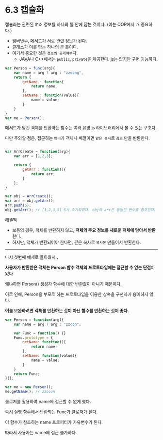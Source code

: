 # 6.3 캡슐화

캡슐화는 관련된 여러 정보를 하나의 틀 안에 담는 것이다. (이는 OOP에서 개 중요하다.)

- 멤버변수, 메서드가 서로 관련 정보가 된다.
- 클래스가 이를 담는 하나의 큰 틀이다.
- 여기서 중요한 것은 `정보의 공개여부`다.
	- JAVA나 C++에서는 `public`, `private`을 제공한다. js는 없지만 구현 가능하다.

```javascript
var Person = func(arg){
	var name = arg ? arg : "zzoong",
	return {
		getName : function{
			return name;
		},
		setName : function(value){
			name = value;
		}
	}
}
var me = Person();
```

메서드가 담긴 객체를 반환하는 함수는 여러 유명 js 라이브러리에서 볼 수 있는 구조다.

다만 주의할 점은, 접근하는 `멤버`가 객체나 배열이면 `얕은 복사`로 `참조` 만을 반환한다.

```javascript

var ArrCreate = function(arg){
	var arr = [1,2,3];

	return {
		getArr : function(){
			return arr;
		}
	};
}

var obj = ArrCreate();
var arr = obj.getArr();
arr.push(5);
obj.getArr(); // [1,2,3,5] 5가 추가되었다. obj와 arr은 동일한 변수를 참조한다.

```

해결책
- 보통의 경우, 객체를 반환하지 않고, **객체의 주요 정보를 새로운 객체에 담아서 반환**한다.
- 하지만, 객체가 반환되어야 한다면, 깊은 복사로 `복사본` 만들어서 반환한다.

---

다시 첫번째 예제로 돌아와서..

**사용자가 반환받은 객체는 Person 함수 객체의 프로토타입에는 접근할 수 없는 단점**이 있다.

왜냐하면 Person() 생성자 함수에 대한 반환값이 아니기 때문이다.

이로 인해, Person을 부모로 하는 프로토타입을 이용한 상속을 구현하기 용이하지 않다.

**이를 보완하려면 객체를 반환하는 것이 아닌 함수를 반환하는 것이 좋다.**

```javascript
var Person = function(arg){
	var name = arg ? arg : "zzoon";

	var Func = function() {}
	Func.prototype = {
		getName: function(){
			return name;
		},
		setName: function(value){
			name = value;
		}
	}
	return Func;
}();

var me = new Person();
me.getName(); // zzooon
```

클로저를 활용하여 name에 접근할 수 없게 했다.

즉시 실행 함수에서 반환되는 Func가 클로저가 된다.

이 함수가 참조하는 name 프로퍼티가 자유변수가 된다.

따라서 사용자는 name에 접근 불가하다.
